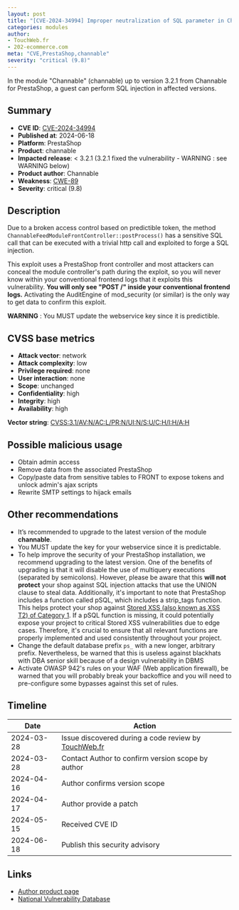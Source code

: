 ```yaml
---
layout: post
title: "[CVE-2024-34994] Improper neutralization of SQL parameter in Channable module for PrestaShop"
categories: modules
author:
- TouchWeb.fr
- 202-ecommerce.com
meta: "CVE,PrestaShop,channable"
severity: "critical (9.8)"
---
```


In the module "Channable" (channable) up to version 3.2.1 from Channable for PrestaShop, a guest can perform SQL injection in affected versions.

## Summary

* **CVE ID**: [CVE-2024-34994](https://cve.mitre.org/cgi-bin/cvename.cgi?name=CVE-2024-34994)
* **Published at**: 2024-06-18
* **Platform**: PrestaShop
* **Product**: channable
* **Impacted release**: < 3.2.1 (3.2.1 fixed the vulnerability - WARNING : see WARNING below)
* **Product author**: Channable
* **Weakness**: [CWE-89](https://cwe.mitre.org/data/definitions/89.html)
* **Severity**: critical (9.8)

## Description

Due to a broken access control based on predictible token, the method `ChannableFeedModuleFrontController::postProcess()` has a sensitive SQL call that can be executed with a trivial http call and exploited to forge a SQL injection.

This exploit uses a PrestaShop front controller and most attackers can conceal the module controller's path during the exploit, so you will never know within your conventional frontend logs that it exploits this vulnerability. **You will only see "POST /" inside your conventional frontend logs.** Activating the AuditEngine of mod_security (or similar) is the only way to get data to confirm this exploit.

**WARNING** : You MUST update the webservice key since it is predictible.

## CVSS base metrics

* **Attack vector**: network
* **Attack complexity**: low
* **Privilege required**: none
* **User interaction**: none
* **Scope**: unchanged
* **Confidentiality**: high
* **Integrity**: high
* **Availability**: high

**Vector string**: [CVSS:3.1/AV:N/AC:L/PR:N/UI:N/S:U/C:H/I:H/A:H](https://nvd.nist.gov/vuln-metrics/cvss/v3-calculator?vector=AV:N/AC:L/PR:N/UI:N/S:U/C:H/I:H/A:H)

## Possible malicious usage

* Obtain admin access
* Remove data from the associated PrestaShop
* Copy/paste data from sensitive tables to FRONT to expose tokens and unlock admin's ajax scripts
* Rewrite SMTP settings to hijack emails

## Other recommendations

* It’s recommended to upgrade to the latest version of the module **channable**.
* You MUST update the key for your webservice since it is predictable.
* To help improve the security of your PrestaShop installation, we recommend upgrading to the latest version. One of the benefits of upgrading is that it will disable the use of multiquery executions (separated by semicolons). However, please be aware that this **will not protect** your shop against SQL injection attacks that use the UNION clause to steal data. Additionally, it's important to note that PrestaShop includes a function called pSQL, which includes a strip_tags function. This helps protect your shop against [Stored XSS (also known as XSS T2) of Category 1](https://security.friendsofpresta.org/modules/2023/02/07/stored-xss.html). If a pSQL function is missing, it could potentially expose your project to critical Stored XSS vulnerabilities due to edge cases. Therefore, it's crucial to ensure that all relevant functions are properly implemented and used consistently throughout your project.
* Change the default database prefix `ps_` with a new longer, arbitrary prefix. Nevertheless, be warned that this is useless against blackhats with DBA senior skill because of a design vulnerability in DBMS
* Activate OWASP 942's rules on your WAF (Web application firewall), be warned that you will probably break your backoffice and you will need to pre-configure some bypasses against this set of rules.

## Timeline

| Date | Action |
|--|--|
| 2024-03-28 | Issue discovered during a code review by [TouchWeb.fr](https://www.touchweb.fr) |
| 2024-03-28 | Contact Author to confirm version scope by author |
| 2024-04-16 | Author confirms version scope |
| 2024-04-17 | Author provide a patch |
| 2024-05-15 | Received CVE ID |
| 2024-06-18 | Publish this security advisory |

## Links

* [Author product page](https://www.channable.com/fr/integrations/prestashop)
* [National Vulnerability Database](https://nvd.nist.gov/vuln/detail/CVE-2024-34994)
